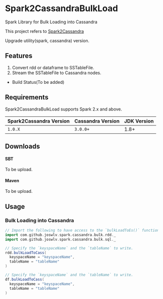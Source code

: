 # Spark2CassandraBulkLoad

Spark Library for Bulk Loading into Cassandra

This project refers to [Spark2Cassandra](https://github.com/jparkie/Spark2Cassandra)

Upgrade utility(spark, cassandra) version.

## Features

1. Convert rdd or dataframe to SSTableFile.
2. Stream the SSTableFile to Cassandra nodes.

- Build Status(To be added)

## Requirements

Spark2CassandraBulkLoad supports Spark 2.x and above.

| Spark2Cassandra Version | Cassandra Version | JDK Version |
| ------------------------| ----------------- | ----------- |
| `1.0.X`                 | `3.0.0+`          | 1.8+        |

## Downloads

#### SBT
To be upload.

#### Maven
To be upload.

## Usage

### Bulk Loading into Cassandra

```scala
// Import the following to have access to the `bulkLoadToEs()` function for RDDs or DataFrames.
import com.github.joswlv.spark.cassandra.bulk.rdd._
import com.github.joswlv.spark.cassandra.bulk.sql._

// Specify the `keyspaceName` and the `tableName` to write.
rdd.bulkLoadToCass(
  keyspaceName = "keyspaceName",
  tableName = "tableName"
)

// Specify the `keyspaceName` and the `tableName` to write.
df.bulkLoadToCass(
  keyspaceName = "keyspaceName",
  tableName = "tableName"
)
```